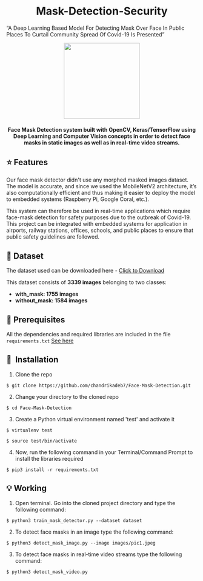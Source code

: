 <h1 align="center">Mask-Detection-Security</h1>

“A Deep Learning Based Model For Detecting Mask Over Face In Public Places To Curtail Community Spread Of Covid-19 Is Presented”

<div align= "center"><img src="https://github.com/yashshrivastavaa/Mask-Detection-Security/blob/main/LOGO/Logo.png" width="200" height="200"/>
  <h4>Face Mask Detection system built with OpenCV, Keras/TensorFlow using Deep Learning and Computer Vision concepts in order to detect face masks in static images as well as in real-time video streams.</h4>
</div>  
  
## :star: Features
Our face mask detector didn't use any morphed masked images dataset. The model is accurate, and since we used the MobileNetV2 architecture, it’s also computationally efficient and thus making it easier to deploy the model to embedded systems (Raspberry Pi, Google Coral, etc.).

This system can therefore be used in real-time applications which require face-mask detection for safety purposes due to the outbreak of Covid-19. This project can be integrated with embedded systems for application in airports, railway stations, offices, schools, and public places to ensure that public safety guidelines are followed.

## :file_folder: Dataset
The dataset used can be downloaded here - [Click to Download](https://github.com/yashshrivastavaa/Mask-Detection-Security/tree/main/dataset)

This dataset consists of __3339 images__ belonging to two classes:
*	__with_mask: 1755 images__
*	__without_mask: 1584 images__

## 🔑  Prerequisites

All the dependencies and required libraries are included in the file <code>requirements.txt</code> [See here](https://github.com/yashshrivastavaa/Mask-Detection-Security/blob/main/requirements.txt)

## 🚀&nbsp; Installation
1. Clone the repo
```
$ git clone https://github.com/chandrikadeb7/Face-Mask-Detection.git
```

2. Change your directory to the cloned repo 
```
$ cd Face-Mask-Detection
```

3. Create a Python virtual environment named 'test' and activate it
```
$ virtualenv test
```
```
$ source test/bin/activate
```

4. Now, run the following command in your Terminal/Command Prompt to install the libraries required
```
$ pip3 install -r requirements.txt
```

## 💡 Working

1. Open terminal. Go into the cloned project directory and type the following command:
```
$ python3 train_mask_detector.py --dataset dataset
```

2. To detect face masks in an image type the following command: 
```
$ python3 detect_mask_image.py --image images/pic1.jpeg
```

3. To detect face masks in real-time video streams type the following command:
```
$ python3 detect_mask_video.py 
```

